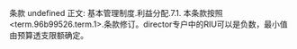 条款 undefined 正文:
基本管理制度.利益分配.7.1. 本条款按照<term.96b99526.term.1>.条款修订。director专户中的RIU可以是负数，最小值由预算透支限额确定。
